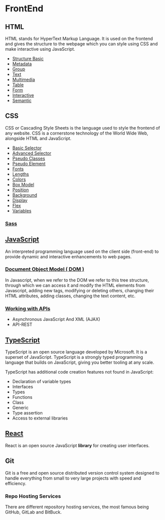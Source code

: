 # FrontEnd

## HTML

HTML stands for HyperText Markup Language. It is used on the frontend and gives the structure to the webpage which you can style using CSS and make interactive using JavaScript.

- [Structure Basic](/HTML/document.html)
- [Metadata](/HTML/metadata.html)
- [Group](/HTML/group.html)
- [Text](/HTML/text.html)
- [Multimedia](/HTML/multimedia.html)
- [Table](/HTML/table.html)
- [Form](/HTML/form.html)
- [Interactive](/HTML/interactive.html)
- [Semantic](/HTML/semaintic.html)

## CSS

CSS or Cascading Style Sheets is the language used to style the frontend of any website. CSS is a cornerstone technology of the World Wide Web, alongside HTML and JavaScript.

- [Basic Selector](/CSS/basic-selector.css)
- [Advanced Selector](/CSS/advanced-selector.css)
- [Pseudo Classes](/CSS/pseudo-classes.css)
- [Pseudo Element](/CSS/pseudo-element.css)
- [Fonts](/CSS/fonts.css)
- [Lengths](/CSS/length.css)
- [Colors](/CSS/colors.css)
- [Box Model](/CSS/box-model.css)
- [Position](/CSS/position.css)
- [Background](/CSS/background.css)
- [Display](/CSS/display.css)
- [Flex](/CSS/display-flex.css)
- [Variables](/CSS/variables.css)

### [Sass](/Docs/css/sass.md)

<!-- Framework CSS, CSS Architecture -->

## [JavaScript](/Docs/js/javascript.md)

An interpreted programming language used on the client side (front-end) to provide dynamic and interactive enhancements to web pages.

### [Document Object Model ( DOM )](/Docs/js/js-dom.md)

In Javascript, when we refer to the DOM we refer to this tree structure, through which we can access it and modify the HTML elements from Javascript, adding new tags, modifying or deleting others, changing their HTML attributes, adding classes, changing the text content, etc.

### [Working with APIs](/Docs/js/js-apis.md)

- Asynchronous JavaScript And XML (AJAX)
- API-REST

## [TypeScript](/Docs/other/typescript.md)

TypeScript is an open source language developed by Microsoft. It is a superset of JavaScript. TypeScript is a strongly typed programming language that builds on JavaScript, giving you better tooling at any scale.

TypeScript has additional code creation features not found in JavaScript:

- Declaration of variable types
- Interfaces
- Types
- Functions
- Class
- Generic
- Type assertion
- Access to external libraries

## [React](/Docs/other/react.md)

React is an open source JavaScript **library** for creating user interfaces.

## Git

Git is a free and open source distributed version control system designed to handle everything from small to very large projects with speed and efficiency.

### Repo Hosting Services

There are different repository hosting services, the most famous being GitHub, GitLab and BitBuck.
